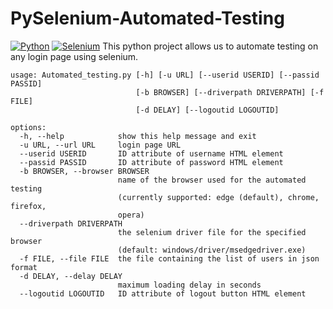 # PySelenium-Automated-Testing

[![Python](https://www.python.org//static/img/python-logo.png)](https://www.python.org)
[![Selenium](https://www.google.com/url?sa=i&url=https%3A%2F%2Fwww.selenium.dev%2F&psig=AOvVaw2iT4prj2SYNfF4ipHqJ0qG&ust=1643012097548000&source=images&cd=vfe&ved=0CAsQjRxqFwoTCJjCz5W3x_UCFQAAAAAdAAAAABAD)](https://www.python.org)
This python project allows us to automate testing on any login page using selenium.


```
usage: Automated_testing.py [-h] [-u URL] [--userid USERID] [--passid PASSID]
                            [-b BROWSER] [--driverpath DRIVERPATH] [-f FILE]
                            [-d DELAY] [--logoutid LOGOUTID]

options:
  -h, --help            show this help message and exit
  -u URL, --url URL     login page URL
  --userid USERID       ID attribute of username HTML element
  --passid PASSID       ID attribute of password HTML element
  -b BROWSER, --browser BROWSER
                        name of the browser used for the automated testing
                        (currently supported: edge (default), chrome, firefox,
                        opera)
  --driverpath DRIVERPATH
                        the selenium driver file for the specified browser
                        (default: windows/driver/msedgedriver.exe)
  -f FILE, --file FILE  the file containing the list of users in json format
  -d DELAY, --delay DELAY
                        maximum loading delay in seconds
  --logoutid LOGOUTID   ID attribute of logout button HTML element

```
